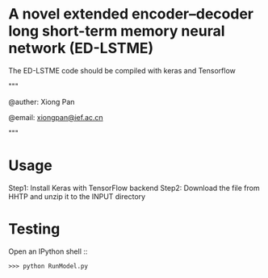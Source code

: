 # A novel extended encoder–decoder long short-term memory neural network (ED-LSTME)
The ED-LSTME code should be compiled with keras and Tensorflow


"""

@auther: Xiong Pan

@email: xiongpan@ief.ac.cn 

"""


Usage
=======

Step1: Install Keras with TensorFlow backend
Step2: Download the file from HHTP and unzip it to the INPUT directory

Testing
=======

Open an IPython shell ::

    >>> python RunModel.py
